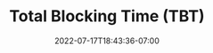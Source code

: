 ---
title: "Total Blocking Time (TBT)"
description: "30% Weight on Overall Score. By improving TBT you usually also improve First Input Display."
date: 2022-07-17T18:43:36-07:00
draft: false
featuredImage: "/images/total-blocking-time.jpg"
categories: performance
type: page
---